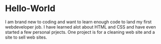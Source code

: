 # Hello-World
I am brand new to coding and want to learn enough code to land my first webdeveloper job.
I have learned alot about HTML and CSS and have even started a few personal prjects.
One project is for a cleaning web site and a site to sell web sites.
